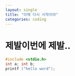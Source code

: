 ```yaml
---
layout: single
title: "이제 다시 시작이야"
categories: coding
---
```

# 제발이번에 제발..


```cpp
#include <stdio.h>
int a; int b;
printf ("hello word");
```
